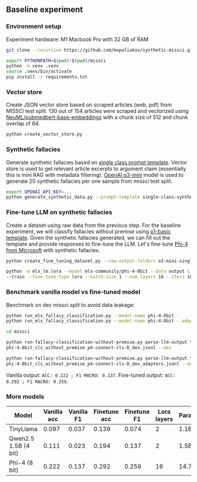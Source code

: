 ## Baseline experiment
### Environment setup
Experiment hardware: M1 Macbook Pro with 32 GB of RAM
```bash
git clone --recursive https://github.com/mxpoliakov/synthetic-missci.git && cd synthetic-missci
```
```bash
export PYTHONPATH=$(pwd):$(pwd)/missci
python -m venv .venv
source .venv/bin/activate
pip install -r requirements.txt
```
### Vector store
Create JSON vector store based on scraped articles (web, pdf) from MISSCI test split. 130 out of 154 articles were scraped and vectorized using [NeuML/pubmedbert-base-embeddings](https://huggingface.co/NeuML/pubmedbert-base-embeddings) with a chunk size of 512 and chunk overlap of 64.
```bash
python create_vector_store.py
```

### Synthetic fallacies
Generate synthetic fallacies based on [single class prompt template](../prompt_templates/single-class-synthetic-fallacy.txt). Vector store is used to get relevant article excerpts to argument claim (essentially this is mini RAG with metadata filtering). [OpenAI o3-mini](https://openai.com/index/openai-o3-mini) model is used to generate 20 synthetic fallacies per one sample from missci test split.

```bash
export OPENAI_API_KEY=...
python generate_synthetic_data.py --prompt-template single-class-synthetic-fallacy
```
### Fine-tune LLM on synthetic fallacies
Create a dataset using raw data from the previous step. For the baseline experiment, we will classify fallacies without premise using [p1-basic template](../missci/prompt_templates/gen_cls/p1-basic-D.txt). Given the synthetic fallacies generated, we can fill out the template and provide responses to fine-tune the LLM. Let's fine-tune [Phi-4 from Microsoft](https://huggingface.co/mlx-community/phi-4-8bit) with synthetic fallacies.

```bash
python create_fine_tuning_dataset.py --raw-output-folders o3-mini-single-class-synthetic-fallacy-20

python -m mlx_lm.lora --model mlx-community/phi-4-8bit --data output \
--train --fine-tune-type lora --batch-size 1 --num-layers 16 --iters 1000 --adapter-path adapters
```

### Benchmark vanilla model vs fine-tuned model
Benchmark on dev missci split to avoid data leakage:
```bash
python run_mlx_fallacy_classification.py --model-name phi-4-8bit
python run_mlx_fallacy_classification.py --model-name phi-4-8bit --adapter-path adapters
```
```bash
cd missci

python run-fallacy-classification-without-premise.py parse-llm-output \
phi-4-8bit_cls_without_premise_p4-connect-cls-D_dev.jsonl --dev

python run-fallacy-classification-without-premise.py parse-llm-output \
phi-4-8bit_cls_without_premise_p4-connect-cls-D_dev_adapters.jsonl --dev
```
Vanilla output: `ACC: 0.222 ; F1 MACRO: 0.137`. Fine-tuned output: `ACC: 0.292 ; F1 MACRO: 0.259`.

### More models

| Model                     | Vanilla acc | Vanilla F1 | Finetune acc | Finetune F1 | Lora layers | Params |
|---------------------------|-------------|------------|--------------|-------------|-------------|--------|
| TinyLlama                 | 0.097       | 0.037      | 0.139        | 0.074       | 2           | 1.1B   |
| Qwen2.5 1.5B (4 bit)      | 0.111       | 0.023      | 0.194        | 0.137       | 2           | 1.5B   |
| Phi-4 (8 bit)             | 0.222       | 0.137      | 0.292        | 0.259       | 16          | 14.7B  |
